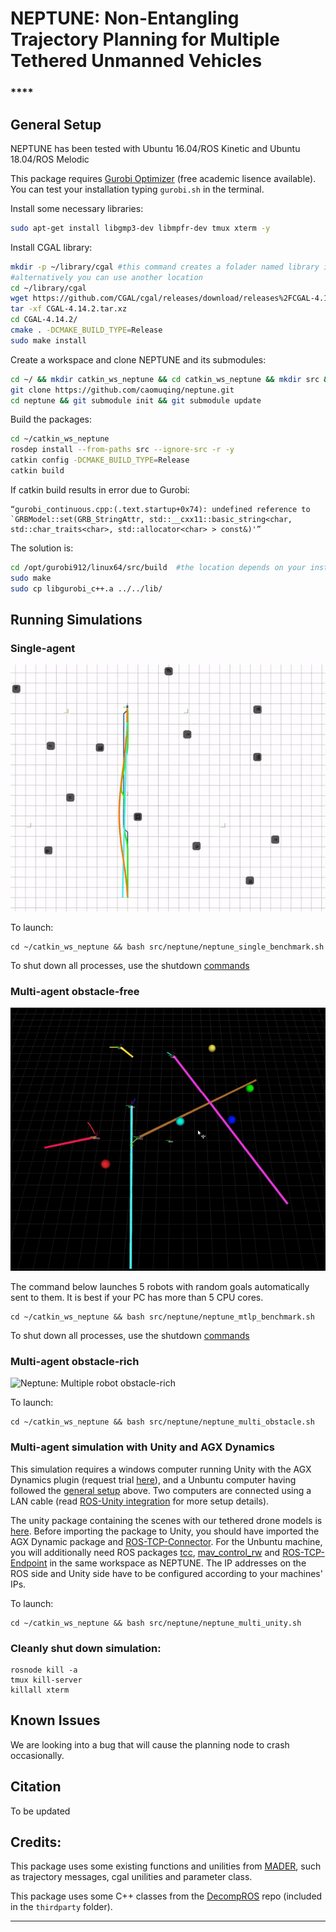 # NEPTUNE: Non-Entangling Trajectory Planning for Multiple Tethered Unmanned Vehicles #


### ****



## General Setup

NEPTUNE has been tested with Ubuntu 16.04/ROS Kinetic and Ubuntu 18.04/ROS Melodic

This package requires [Gurobi Optimizer](https://www.gurobi.com/products/gurobi-optimizer/) (free academic lisence available). You can test your installation typing `gurobi.sh` in the terminal.

Install some necessary libraries:

```bash
sudo apt-get install libgmp3-dev libmpfr-dev tmux xterm -y   
```
Install CGAL library:

```bash
mkdir -p ~/library/cgal #this command creates a folader named library in your home directory
#alternatively you can use another location
cd ~/library/cgal
wget https://github.com/CGAL/cgal/releases/download/releases%2FCGAL-4.14.2/CGAL-4.14.2.tar.xz
tar -xf CGAL-4.14.2.tar.xz
cd CGAL-4.14.2/
cmake . -DCMAKE_BUILD_TYPE=Release
sudo make install   
```

Create a workspace and clone NEPTUNE and its submodules:

```bash
cd ~/ && mkdir catkin_ws_neptune && cd catkin_ws_neptune && mkdir src && cd src
git clone https://github.com/caomuqing/neptune.git
cd neptune && git submodule init && git submodule update
```

Build the packages:

```bash
cd ~/catkin_ws_neptune
rosdep install --from-paths src --ignore-src -r -y
catkin config -DCMAKE_BUILD_TYPE=Release
catkin build
```

If catkin build results in error due to Gurobi:
```
“gurobi_continuous.cpp:(.text.startup+0x74): undefined reference to
`GRBModel::set(GRB_StringAttr, std::__cxx11::basic_string<char,
std::char_traits<char>, std::allocator<char> > const&)'”
```
The solution is:

```bash
cd /opt/gurobi912/linux64/src/build  #the location depends on your installation directory
sudo make
sudo cp libgurobi_c++.a ../../lib/
```

## Running Simulations

### Single-agent
![Neptune: Single robot benchmark](./neptune/imgs/single.gif)

To launch:
```
cd ~/catkin_ws_neptune && bash src/neptune/neptune_single_benchmark.sh
```
To shut down all processes, use the shutdown [commands](#cleanly-shut-down-simulation)


### Multi-agent obstacle-free

![Neptune: Multiple robot benchmark](./neptune/imgs/mtlp.gif)

The command below launches 5 robots with random goals automatically sent to them. It is best if your PC has more than 5 CPU cores.

```
cd ~/catkin_ws_neptune && bash src/neptune/neptune_mtlp_benchmark.sh
```
To shut down all processes, use the shutdown [commands](#cleanly-shut-down-simulation)

### Multi-agent obstacle-rich

![Neptune: Multiple robot obstacle-rich](./neptune/imgs/multiple.gif)

To launch:
```
cd ~/catkin_ws_neptune && bash src/neptune/neptune_multi_obstacle.sh
```

### Multi-agent simulation with Unity and AGX Dynamics
This simulation requires a windows computer running Unity with the AGX Dynamics plugin (request trial [here](https://www.algoryx.se/agx-unity/)), and a Unbuntu computer having followed the [general setup](#general-setup) above. Two computers are connected using a LAN cable (read [ROS-Unity integration](https://github.com/Unity-Technologies/Unity-Robotics-Hub/blob/main/tutorials/ros_unity_integration/README.md) for more setup details).

The unity package containing the scenes with our tethered drone models is [here](https://drive.google.com/file/d/1VJBm-ERsw9e6_UiGV-W3uzLhE_lfuD_O/view?usp=sharing). Before importing the package to Unity, you should have imported the AGX Dynamic package and [ROS-TCP-Connector](https://github.com/Unity-Technologies/ROS-TCP-Connector).
For the Unbuntu machine, you will additionally need ROS packages [tcc](https://github.com/caomuqing/tcc), [mav_control_rw](https://github.com/caomuqing/mav_control_rw) and [ROS-TCP-Endpoint](https://github.com/Unity-Technologies/ROS-TCP-Endpoint) in the same workspace as NEPTUNE. The IP addresses on the ROS side and Unity side have to be configured according to your machines' IPs.

To launch:
```
cd ~/catkin_ws_neptune && bash src/neptune/neptune_multi_unity.sh
```

### Cleanly shut down simulation:
```
rosnode kill -a
tmux kill-server
killall xterm
```
## Known Issues

We are looking into a bug that will cause the planning node to crash occasionally.

## Citation

To be updated

## Credits:
This package uses some existing functions and unilities from [MADER](https://github.com/mit-acl/mader), such as trajectory messages, cgal unilities and parameter class.

This package uses some C++ classes from the [DecompROS](https://github.com/sikang/DecompROS) repo (included in the `thirdparty` folder).


---------
